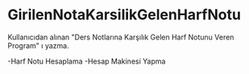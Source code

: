 # GirilenNotaKarsilikGelenHarfNotu
Kullanıcıdan alınan "Ders Notlarına Karşılık Gelen Harf Notunu Veren Program" ı yazma.

-Harf Notu Hesaplama
-Hesap Makinesi Yapma
